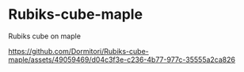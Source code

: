 # Rubiks-cube-maple
Rubiks cube on maple


https://github.com/Dormitori/Rubiks-cube-maple/assets/49059469/d04c3f3e-c236-4b77-977c-35555a2ca826

